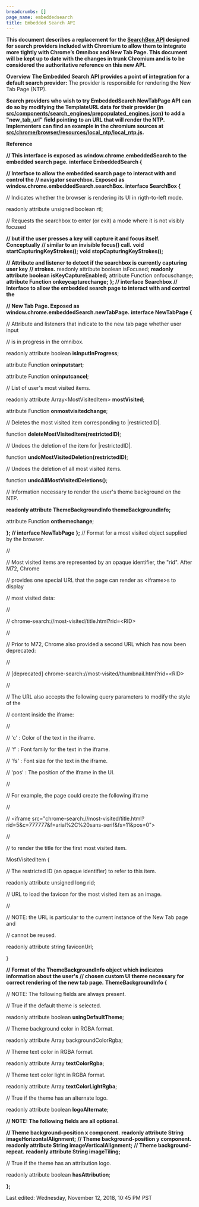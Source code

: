 ```yaml
---
breadcrumbs: []
page_name: embeddedsearch
title: Embedded Search API
---
```


**This document describes a replacement for the [SearchBox API](/searchbox)
designed for search providers included with Chromium to allow them to integrate
more tightly with Chrome’s Omnibox and New Tab Page. This document will be kept
up to date with the changes in trunk Chromium and is to be considered the
authoritative reference on this new API.**

**Overview**
**The Embedded Search API provides a point of integration for a default search
provider:** The provider is responsible for rendering the New Tab Page (NTP).

**Search providers who wish to try EmbeddedSearch NewTabPage API can do so by
modifying the TemplateURL data for their provider (in
[src/components/search_engines/prepopulated_engines.json](https://code.google.com/p/chromium/codesearch#chromium/src/components/search_engines/prepopulated_engines.json))
to add a "new_tab_url" field pointing to an URL that will render the NTP.
Implementers can find an example in the chromium sources at
[src/chrome/browser/resources/local_ntp/local_ntp.js](https://code.google.com/p/chromium/codesearch#chromium/src/chrome/browser/resources/local_ntp/local_ntp.js).**

**Reference**

**// This interface is exposed as window.chrome.embeddedSearch to the embedded search page.**
**interface EmbeddedSearch {**

**// Interface to allow the embedded search page to interact with and control the**
**// navigator searchbox. Exposed as window.chrome.embeddedSearch.searchBox.**
**interface SearchBox {**

// Indicates whether the browser is rendering its UI in rigth-to-left mode.

readonly attribute unsigned boolean rtl;

// Requests the searchbox to enter (or exit) a mode where it is not visibly
focused

**// but if the user presses a key will capture it and focus itself. Conceptually**
**// similar to an invisible focus() call.**
**void startCapturingKeyStrokes();**
**void stopCapturingKeyStrokes();**

**// Attribute and listener to detect if the searchbox is currently capturing user key**
**// strokes.**
readonly attribute boolean isFocused;
**readonly attribute boolean isKeyCaptureEnabled;**
attribute Function onfocuschange;
**attribute Function onkeycapturechange;**
**}; // interface Searchbox**
**// Interface to allow the embedded search page to interact with and control
the**

**// New Tab Page. Exposed as window.chrome.embeddedSearch.newTabPage.**
**interface NewTabPage {**

// Attribute and listeners that indicate to the new tab page whether user input

// is in progress in the omnibox.

readonly attribute boolean **isInputInProgress**;

attribute Function **oninputstart**;

attribute Function **oninputcancel**;

// List of user's most visited items.

readonly attribute Array&lt;MostVisitedItem&gt; **mostVisited**;

attribute Function **onmostvisitedchange**;

// Deletes the most visited item corresponding to |restrictedID|.

function **deleteMostVisitedItem(**restrictedID**)**;

// Undoes the deletion of the item for |restrictedID|.

function **undoMostVisitedDeletion(**restrictedID**)**;

// Undoes the deletion of all most visited items.

function **undoAllMostVisitedDeletions()**;

// Information necessary to render the user's theme background on the NTP.

**readonly attribute ThemeBackgroundInfo themeBackgroundInfo;**

attribute Function **onthemechange**;

**}; // interface NewTabPage**
**};**
// Format for a most visited object supplied by the browser.

//

// Most visited items are represented by an opaque identifier, the "rid". After
M72, Chrome

// provides one special URL that the page can render as &lt;iframe&gt;s to
display

// most visited data:

//

// chrome-search://most-visited/title.html?rid=&lt;RID&gt;

//

// Prior to M72, Chrome also provided a second URL which has now been
deprecated:

//

// \[deprecated\] chrome-search://most-visited/thumbnail.html?rid=&lt;RID&gt;

//

// The URL also accepts the following query parameters to modify the style of
the

// content inside the iframe:

//

// 'c' : Color of the text in the iframe.

// 'f' : Font family for the text in the iframe.

// 'fs' : Font size for the text in the iframe.

// 'pos' : The position of the iframe in the UI.

//

// For example, the page could create the following iframe

//

// &lt;iframe
src="chrome-search://most-visited/title.html?rid=5&c=777777&f=arial%2C%20sans-serif&fs=11&pos=0"&gt;

//

// to render the title for the first most visited item.

MostVisitedItem {

// The restricted ID (an opaque identifier) to refer to this item.

readonly attribute unsigned long rid;

// URL to load the favicon for the most visited item as an image.

//

// NOTE: the URL is particular to the current instance of the New Tab page and

// cannot be reused.

readonly attribute string faviconUrl;

}

**// Format of the ThemeBackgroundInfo object which indicates information about the user's**
**// chosen custom UI theme necessary for correct rendering of the new tab page.**
**ThemeBackgroundInfo {**

// NOTE: The following fields are always present.

// True if the default theme is selected.

readonly attribute boolean **usingDefaultTheme**;

// Theme background color in RGBA format.

readonly attribute Array backgroundColorRgba;

// Theme text color in RGBA format.

readonly attribute Array **textColorRgba**;

// Theme text color light in RGBA format.

readonly attribute Array **textColorLightRgba**;

// True if the theme has an alternate logo.

readonly attribute boolean **logoAlternate**;

**// NOTE: The following fields are all optional.**

**// Theme background-position x component.**
**readonly attribute String imageHorizontalAlignment;**
**// Theme background-position y component.**
**readonly attribute String imageVerticalAlignment;**
**// Theme background-repeat.**
**readonly attribute String imageTiling;**

// True if the theme has an attribution logo.

readonly attribute boolean **hasAttribution**;

**};**

Last edited: Wednesday, November 12, 2018, 10:45 PM PST
